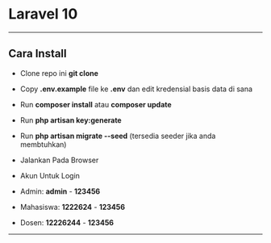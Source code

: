 # Laravel 10

- - - - -

## Cara Install

- Clone repo ini __git clone__
- Copy __.env.example__ file ke __.env__ dan edit kredensial basis data di sana
- Run __composer install__ atau __composer update__
- Run __php artisan key:generate__
- Run __php artisan migrate --seed__ (tersedia seeder jika anda membtuhkan)
- Jalankan Pada Browser

- Akun Untuk Login 
- Admin: __admin__ - __123456__
- Mahasiswa: __1222624__ - __123456__
- Dosen: __12226244__ - __123456__


- - - - -
